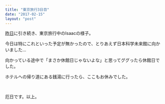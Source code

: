 ```yaml
---
title: "東京旅行3日目"
date: "2017-02-15"
layout: "post"
---
```


[昨日](https://blog.i544c.me/2017/02/13/tokyo-travel-2017-spring-2/)に引き続き、東京旅行中のIsaacの様子。

今日は特にこれといった予定が無かったので、とりあえず日本科学未来館に向かいました...

向かっている途中で「まさか休館日じゃないよな」と思ってググったら休館日でした。

ホテルへの帰り道にある銭湯に行ったら、ここもお休みでした。

 

厄日です。以上。
